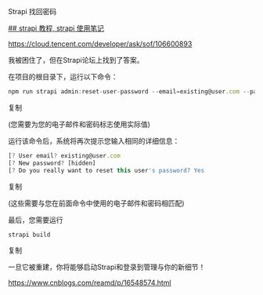 

Strapi 找回密码

[## strapi 教程, strapi 使用笔记](https://www.learnnote.site/strapi)


https://cloud.tencent.com/developer/ask/sof/106600893

我被困住了，但在Strapi论坛上找到了答案。

在项目的根目录下，运行以下命令：

```javascript
npm run strapi admin:reset-user-password --email=existing@user.com --password=NewPassword
```

复制

(您需要为您的电子邮件和密码标志使用实际值)

运行该命令后，系统将再次提示您输入相同的详细信息：

```javascript
[? User email? existing@user.com
[? New password? [hidden]
[? Do you really want to reset this user's password? Yes
```

复制

(这些需要与您在前面命令中使用的电子邮件和密码相匹配)

最后，您需要运行

```javascript
strapi build
```

复制

一旦它被重建，你将能够启动Strapi和登录到管理与你的新细节！

https://www.cnblogs.com/reamd/p/16548574.html

